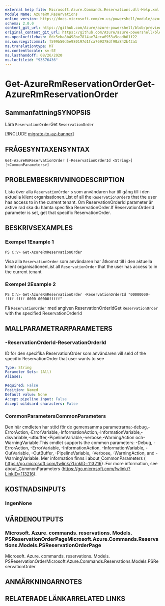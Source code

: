 ```yaml
---
external help file: Microsoft.Azure.Commands.Reservations.dll-Help.xml
Module Name: AzureRM.Reservations
online version: https://docs.microsoft.com/en-us/powershell/module/azurerm.reservations/get-azurermreservationorder
schema: 2.0.0
content_git_url: https://github.com/Azure/azure-powershell/blob/preview/src/ResourceManager/Reservations/Commands.Reservations/help/Get-AzureRmReservationOrder.md
original_content_git_url: https://github.com/Azure/azure-powershell/blob/preview/src/ResourceManager/Reservations/Commands.Reservations/help/Get-AzureRmReservationOrder.md
ms.openlocfilehash: 0dc5eba8b498be7814ae74eca6953a5cadb01f22
ms.sourcegitcommit: f599b50d5e980197d1fca769378df90a842b42a1
ms.translationtype: MT
ms.contentlocale: sv-SE
ms.lasthandoff: 08/20/2020
ms.locfileid: "93576436"
---
```

# <span data-ttu-id="63f2a-101">Get-AzureRmReservationOrder</span><span class="sxs-lookup"><span data-stu-id="63f2a-101">Get-AzureRmReservationOrder</span></span>

## <span data-ttu-id="63f2a-102">Sammanfattning</span><span class="sxs-lookup"><span data-stu-id="63f2a-102">SYNOPSIS</span></span>
<span data-ttu-id="63f2a-103">Lära `ReservationOrder`</span><span class="sxs-lookup"><span data-stu-id="63f2a-103">Get `ReservationOrder`</span></span>

[!INCLUDE [migrate-to-az-banner](../../includes/migrate-to-az-banner.md)]

## <span data-ttu-id="63f2a-104">FRÅGESYNTAXEN</span><span class="sxs-lookup"><span data-stu-id="63f2a-104">SYNTAX</span></span>

```
Get-AzureRmReservationOrder [-ReservationOrderId <String>] [<CommonParameters>]
```

## <span data-ttu-id="63f2a-105">PROBLEMBESKRIVNING</span><span class="sxs-lookup"><span data-stu-id="63f2a-105">DESCRIPTION</span></span>
<span data-ttu-id="63f2a-106">Lista över alla `ReservationOrder` s som användaren har till gång till i den aktuella klient organisationen.</span><span class="sxs-lookup"><span data-stu-id="63f2a-106">List of all the `ReservationOrder`s that the user has access to in the current tenant.</span></span> <span data-ttu-id="63f2a-107">Om ReservationOrderId parameter är aktive rad ska du hämta specifika ReservationOrder.</span><span class="sxs-lookup"><span data-stu-id="63f2a-107">If ReservationOrderId parameter is set, get that specific ReservationOrder.</span></span>

## <span data-ttu-id="63f2a-108">BESKRIVS</span><span class="sxs-lookup"><span data-stu-id="63f2a-108">EXAMPLES</span></span>

### <span data-ttu-id="63f2a-109">Exempel 1</span><span class="sxs-lookup"><span data-stu-id="63f2a-109">Example 1</span></span>
```
PS C:\> Get-AzureRmReservationOrder
```

<span data-ttu-id="63f2a-110">Visa alla `ReservationOrder` som användaren har åtkomst till i den aktuella klient organisationen</span><span class="sxs-lookup"><span data-stu-id="63f2a-110">List all `ReservationOrder` that the user has access to in the current tenant</span></span>

### <span data-ttu-id="63f2a-111">Exempel 2</span><span class="sxs-lookup"><span data-stu-id="63f2a-111">Example 2</span></span>
```
PS C:\> Get-AzureRmReservationOrder -ReservationOrderId "00000000-ffff-ffff-0000-00000fffff"
```

<span data-ttu-id="63f2a-112">Få `ReservationOrder` med angiven ReservationOrderId</span><span class="sxs-lookup"><span data-stu-id="63f2a-112">Get `ReservationOrder` with the specified ReservationOrderId</span></span>

## <span data-ttu-id="63f2a-113">MALLPARAMETRAR</span><span class="sxs-lookup"><span data-stu-id="63f2a-113">PARAMETERS</span></span>

### <span data-ttu-id="63f2a-114">-ReservationOrderId</span><span class="sxs-lookup"><span data-stu-id="63f2a-114">-ReservationOrderId</span></span>
<span data-ttu-id="63f2a-115">ID för den specifika ReservationOrder som användaren vill se</span><span class="sxs-lookup"><span data-stu-id="63f2a-115">Id of the specific ReservationOrder that user wants to see</span></span>

```yaml
Type: String
Parameter Sets: (All)
Aliases: 

Required: False
Position: Named
Default value: None
Accept pipeline input: False
Accept wildcard characters: False
```

### <span data-ttu-id="63f2a-116">CommonParameters</span><span class="sxs-lookup"><span data-stu-id="63f2a-116">CommonParameters</span></span>
<span data-ttu-id="63f2a-117">Den här cmdleten har stöd för de gemensamma parametrarna:-debug,-ErrorAction,-ErrorVariable,-InformationAction,-InformationVariable,-disvariable,-utbuffer,-PipelineVariable,-verbose,-WarningAction och-WarningVariable.</span><span class="sxs-lookup"><span data-stu-id="63f2a-117">This cmdlet supports the common parameters: -Debug, -ErrorAction, -ErrorVariable, -InformationAction, -InformationVariable, -OutVariable, -OutBuffer, -PipelineVariable, -Verbose, -WarningAction, and -WarningVariable.</span></span> <span data-ttu-id="63f2a-118">Mer information finns i about_CommonParameters ( https://go.microsoft.com/fwlink/?LinkID=113216) .</span><span class="sxs-lookup"><span data-stu-id="63f2a-118">For more information, see about_CommonParameters (https://go.microsoft.com/fwlink/?LinkID=113216).</span></span>

## <span data-ttu-id="63f2a-119">KOSTNADS</span><span class="sxs-lookup"><span data-stu-id="63f2a-119">INPUTS</span></span>

### <span data-ttu-id="63f2a-120">Ingen</span><span class="sxs-lookup"><span data-stu-id="63f2a-120">None</span></span>

## <span data-ttu-id="63f2a-121">VÄRDEN</span><span class="sxs-lookup"><span data-stu-id="63f2a-121">OUTPUTS</span></span>

### <span data-ttu-id="63f2a-122">Microsoft. Azure. commands. reservations. Models. PSReservationOrderPage</span><span class="sxs-lookup"><span data-stu-id="63f2a-122">Microsoft.Azure.Commands.Reservations.Models.PSReservationOrderPage</span></span>
<span data-ttu-id="63f2a-123">Microsoft. Azure. commands. reservations. Models. PSReservationOrder</span><span class="sxs-lookup"><span data-stu-id="63f2a-123">Microsoft.Azure.Commands.Reservations.Models.PSReservationOrder</span></span>

## <span data-ttu-id="63f2a-124">ANMÄRKNINGAR</span><span class="sxs-lookup"><span data-stu-id="63f2a-124">NOTES</span></span>

## <span data-ttu-id="63f2a-125">RELATERADE LÄNKAR</span><span class="sxs-lookup"><span data-stu-id="63f2a-125">RELATED LINKS</span></span>

